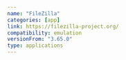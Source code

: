 ```yaml
---
name: "FileZilla"
categories: [app]
link: https://filezilla-project.org/
compatibility: emulation
versionFrom: "3.65.0"
type: applications
---
```


